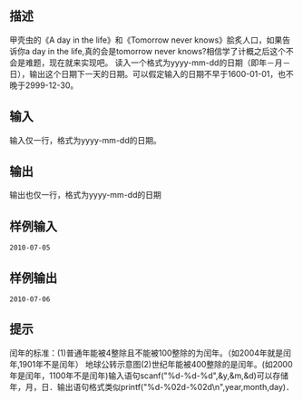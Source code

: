 ## 描述


甲壳虫的《A day in the life》和《Tomorrow never knows》脍炙人口，如果告诉你a day in the life,真的会是tomorrow never knows?相信学了计概之后这个不会是难题，现在就来实现吧。 读入一个格式为yyyy-mm-dd的日期（即年－月－日），输出这个日期下一天的日期。可以假定输入的日期不早于1600-01-01，也不晚于2999-12-30。

## 输入


输入仅一行，格式为yyyy-mm-dd的日期。

## 输出


输出也仅一行，格式为yyyy-mm-dd的日期

## 样例输入


```
2010-07-05
```


## 样例输出


```
2010-07-06
```


## 提示


闰年的标准：(1)普通年能被4整除且不能被100整除的为闰年。（如2004年就是闰年,1901年不是闰年）  地球公转示意图(2)世纪年能被400整除的是闰年。(如2000年是闰年，1100年不是闰年)输入语句scanf("%d-%d-%d",&y,&m,&d)可以存储年，月，日．输出语句格式类似printf("%d-%02d-%02d\n",year,month,day)．

